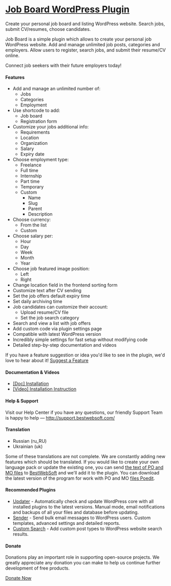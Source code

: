 <a href="https://bestwebsoft.com/products/wordpress/plugins/job-board/" target=_blank>Job Board WordPress Plugin</a>
========================

Create your personal job board and listing WordPress website. Search jobs, submit CV/resumes, choose candidates.

<p>Job Board is a simple plugin which allows to create your personal job WordPress website. Add and manage unlimited job posts, categories and employers. Allow users to register, search jobs, and submit their resume/CV online.</p>

<p>Connect job seekers with their future employers today!</p>


<div class='video'></div>


<h4>Features</h4>

<ul>
<li>Add and manage an unlimited number of:

<ul>
<li>Jobs</li>
<li>Categories</li>
<li>Employment</li>
</ul></li>
<li>Use shortcode to add:

<ul>
<li>Job board</li>
<li>Registration form</li>
</ul></li>
<li>Customize your jobs additional info:

<ul>
<li>Requirements</li>
<li>Location</li>
<li>Organization</li>
<li>Salary</li>
<li>Expiry date</li>
</ul></li>
<li>Choose employment type:

<ul>
<li>Freelance</li>
<li>Full time</li>
<li>Internship</li>
<li>Part time</li>
<li>Temporary</li>
<li>Custom

<ul>
<li>Name</li>
<li>Slug</li>
<li>Parent</li>
<li>Description</li>
</ul></li>
</ul></li>
<li>Choose currency:

<ul>
<li>From the list</li>
<li>Custom</li>
</ul></li>
<li>Choose salary per:

<ul>
<li>Hour</li>
<li>Day</li>
<li>Week</li>
<li>Month</li>
<li>Year</li>
</ul></li>
<li>Choose job featured image position:

<ul>
<li>Left</li>
<li>Right</li>
</ul></li>
<li>Change location field in the frontend sorting form</li>
<li>Customize text after CV sending</li>
<li>Set the job offers default expiry time</li>
<li>Set daily archiving time</li>
<li>Job candidates can customize their account:

<ul>
<li>Upload resume/CV file</li>
<li>Set the job search category</li>
</ul></li>
<li>Search and view a list with job offers</li>
<li>Add custom code via plugin settings page</li>
<li>Compatible with latest WordPress version</li>
<li>Incredibly simple settings for fast setup without modifying code</li>
<li>Detailed step-by-step documentation and videos</li>
</ul>

<p>If you have a feature suggestion or idea you'd like to see in the plugin, we'd love to hear about it! <a href="http://support.bestwebsoft.com/hc/en-us/requests/new">Suggest a Feature</a></p>

<h4>Documentation &#38; Videos</h4>

<ul>
<li><a href="https://docs.google.com/document/d/1Lg33uJlVEW6Seo7oio8Dsc0PgOq0iXotTRtyHUHJLCI/">[Doc] Installation</a></li>
<li><a href="http://www.youtube.com/watch?v=-5mDdQmDuIc">[Video] Installation Instruction</a></li>
</ul>

<h4>Help &#38; Support</h4>

<p>Visit our Help Center if you have any questions, our friendly Support Team is happy to help &#8212; <a href="http://support.bestwebsoft.com/">http://support.bestwebsoft.com/</a></p>

<h4>Translation</h4>

<ul>
<li>Russian (ru_RU)</li>
<li>Ukrainian (uk)</li>
</ul>

<p>Some of these translations are not complete. We are constantly adding new features which should be translated. If you would like to create your own language pack or update the existing one, you can send <a href="http://codex.wordpress.org/Translating_WordPress">the text of PO and MO files</a> to <a href="http://support.bestwebsoft.com/hc/en-us/requests/new">BestWebSoft</a> and we'll add it to the plugin. You can download the latest version of the program for work with PO and MO <a href="http://www.poedit.net/download.php">files Poedit</a>.</p>

<h4>Recommended Plugins</h4>

<ul>
<li><a href="http://bestwebsoft.com/products/wordpress/plugins/updater/?k=c9514c3366ba95825f1470bfc8d75f4f">Updater</a> - Automatically check and update WordPress core with all installed plugins to the latest versions. Manual mode, email notifications and backups of all your files and database before updating.</li>
<li><a href="http://bestwebsoft.com/products/wordpress/plugins/sender/?k=ccd218c6d916f9735e3de54ff210e4fe">Sender</a> - Send bulk email messages to WordPress users. Custom templates, advanced settings and detailed reports.</li>
<li><a href="http://bestwebsoft.com/products/wordpress/plugins/custom-search/?k=0320eef03b72c22f7448ab163f612a6d">Custom Search</a> - Add custom post types to WordPress website search results.</li>
</ul>

<h4>Donate</h4>

<p>Donations play an important role in supporting open-source projects. We greatly appreciate any donation you can make to help us continue further development of free products.</p>

<p><a href="http://bestwebsoft.com/donate/">Donate Now</a></p>